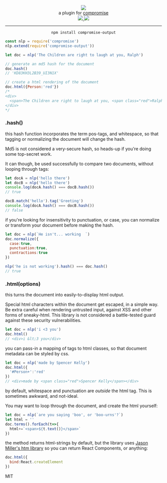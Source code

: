 <div align="center">
  <img src="https://cloud.githubusercontent.com/assets/399657/23590290/ede73772-01aa-11e7-8915-181ef21027bc.png" />

  <div>a plugin for <a href="https://github.com/spencermountain/compromise/">compromise</a></div>
  
  <!-- npm version -->
  <a href="https://npmjs.org/package/compromise-output">
    <img src="https://img.shields.io/npm/v/compromise-verbs.svg?style=flat-square" />
  </a>
  
  <!-- file size -->
  <a href="https://unpkg.com/spacetime/builds/compromise-output.min.js">
    <img src="https://badge-size.herokuapp.com/spencermountain/compromise-verbs/master/builds/compromise-output.min.js" />
  </a>
   <hr/>
</div>

<div align="center">
  <code>npm install compromise-output</code>
</div>

```js
const nlp = require('compromise')
nlp.extend(require('compromise-output'))

let doc = nlp('The Children are right to laugh at you, Ralph')

// generate an md5 hash for the document
doc.hash()
// 'KD83KH3L2B39_UI3N1X'

// create a html rendering of the document
doc.html({Person:'red'})
/*
<div>
  <span>The Children are right to laugh at you, <span class="red">Ralph</span></span>
</div>
*/
```

### .hash()
this hash function incorporates the term pos-tags, and whitespace, so that tagging or normalizing the document will change the hash.

Md5 is not considered a very-secure hash, so heads-up if you're doing some top-secret work.

It can though, be used successfully to compare two documents, without looping through tags:
```js
let docA = nlp('hello there')
let docB = nlp('hello there')
console.log(docA.hash() === docB.hash())
// true

docB.match('hello').tag('Greeting')
console.log(docA.hash() === docB.hash())
// false
```

if you're looking for insensitivity to punctuation, or case, you can normalize or transform your document before making the hash.
```js
let doc = nlp(`He isn't... working  `)
doc.normalize({
  case:true,
  punctuation:true,
  contractions:true
})

nlp('he is not working').hash() === doc.hash()
// true
```

### .html(options)
this turns the document into easily-to-display html output.

Special html characters within the document get escaped, in a simple way. Be extra careful when rendering untrusted input, against XSS and other forms of sneaky-html. This library is not considered a battle-tested guard against these security vulnerabilities.
```js
let doc = nlp('i <3 you')
doc.html()
// <div>i &lt;3 you</div>
```

you can pass-in a mapping of tags to html classes, so that document metadata can be styled by css.
```js
let doc = nlp('made by Spencer Kelly')
doc.html({
  '#Person+':'red'
})
// <div>made by <span class="red">Spencer Kelly</span></div>
```

by default, whitespace and punctuation are *outside* the html tag. This is sometimes awkward, and not-ideal.

You may want to loop through the document, and create the html yourself:
```js
let doc = nlp(`are you saying 'boo', or 'boo-urns'?`)
let html = ''
doc.terms().forEach(t=>{
  html+=`<span>${t.text()}</span>`
})
```


the method returns html-strings by default, but the library uses [Jason Miller's htm library](https://github.com/developit/htm) so you can return React Components, or anything:
```js
doc.html({
  bind:React.createElement
})
```

MIT